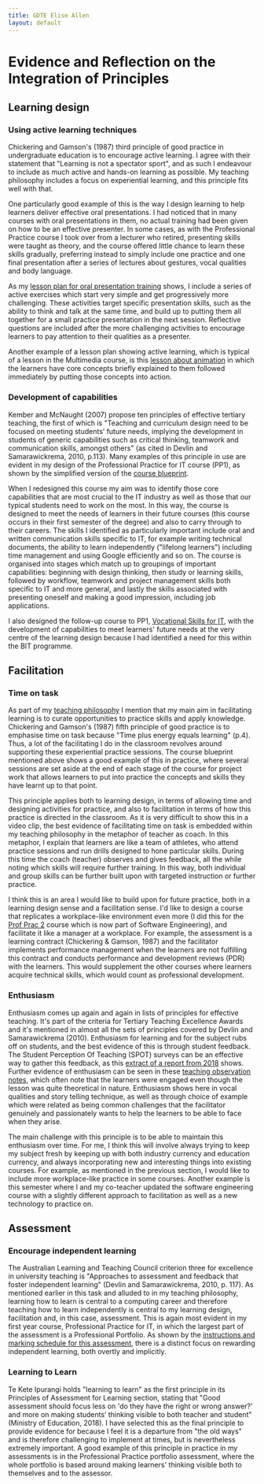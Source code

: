 ```yaml
---
title: GDTE Elise Allen
layout: default
---
```


# Evidence and Reflection on the Integration of Principles

## Learning design
### Using active learning techniques
Chickering and Gamson's (1987) third principle of good practice in undergraduate education is to encourage active learning. I agree with their statement that "Learning is not a spectator sport", and as such I endeavour to include as much active and hands-on learning as possible. My teaching philosophy includes a focus on experiential learning, and this principle fits well with that.

One particularly good example of this is the way I design learning to help learners deliver effective oral presentations. I had noticed that in many courses with oral presentations in them, no actual training had been given on how to be an effective presenter. In some cases, as with the Professional Practice course I took over from a lecturer who retired, presenting skills were taught as theory, and the course offered little chance to learn these skills gradually, preferring instead to simply include one practice and one final presentation after a series of lectures about gestures, vocal qualities and body language.

As my [lesson plan for oral presentation training](Lesson%20Plan%20PP%2013-1.pdf) shows, I include a series of active exercises which start very simple and get progressively more challenging. These activities target specific presentation skills, such as the ability to think and talk at the same time, and build up to putting them all together for a small practice presentation in the next session. Reflective questions are included after the more challenging activities to encourage learners to pay attention to their qualities as a presenter.

Another example of a lesson plan showing active learning, which is typical of a lesson in the Multimedia course, is this [lesson about animation](Lesson%20Plan%20MM%2011-2.pdf) in which the learners have core concepts briefly explained to them followed immediately by putting those concepts into action.

### Development of capabilities
Kember and McNaught (2007) propose ten principles of effective tertiary teaching, the first of which is "Teaching and curriculum design need to be focused on meeting students’ future needs, implying the development in students of generic capabilities such as critical thinking, teamwork and communication skills, amongst others" (as cited in Devlin and Samarawickrema, 2010, p.113). Many examples of this principle in use are evident in my design of the Professional Practice for IT course (PP1), as shown by the simplified version of the [course blueprint](PP1%20Blueprint%20v3%202018.pdf).

When I redesigned this course my aim was to identify those core capabilities that are most crucial to the IT industry as well as those that our typical students need to work on the most. In this way, the course is designed to meet the needs of learners in their future courses (this course occurs in their first semester of the degree) and also to carry through to their careers. The skills I identified as particularly important include oral and written communication skills specific to IT, for example writing technical documents, the ability to learn independently ("lifelong learners") including time management and using Google efficiently and so on. The course is organised into stages which match up to groupings of important capabilities: beginning with design thinking, then study or learning skills, followed by workflow, teamwork and project management skills both specific to IT and more general, and lastly the skills associated with presenting oneself and making a good impression, including job applications.

I also designed the follow-up course to PP1, [Vocational Skills for IT](Professional%20Practice%202%20new%20prog%20doc.pdf), with the development of capabilities to meet learners' future needs at the very centre of the learning design because I had identified a need for this within the BIT programme.

## Facilitation
### Time on task
As part of my [teaching philosophy](teaching-philosophy.html) I mention that my main aim in facilitating learning is to curate opportunities to practice skills and apply knowledge. Chickering and Gamson's (1987) fifth principle of good practice is to emphasise time on task because "Time plus energy equals learning" (p.4). Thus, a lot of the facilitating I do in the classroom revolves around supporting these experiential practice sessions. The course blueprint mentioned above shows a good example of this in practice, where several sessions are set aside at the end of each stage of the course for project work that allows learners to put into practice the concepts and skills they have learnt up to that point.

This principle applies both to learning design, in terms of allowing time and designing activities for practice, and also to facilitation in terms of how this practice is directed in the classroom. As it is very difficult to show this in a video clip, the best evidence of facilitating time on task is embedded within my teaching philosophy in the metaphor of teacher as coach. In this metaphor, I explain that learners are like a team of athletes, who attend practice sessions and run drills designed to hone particular skills. During this time the coach (teacher) observes and gives feedback, all the while noting which skills will require further training. In this way, both individual and group skills can be further built upon with targeted instruction or further practice.

I think this is an area I would like to build upon for future practice, both in a learning design sense and a facilitation sense. I'd like to design a course that replicates a workplace-like environment even more (I did this for the [Prof Prac 2](PP2%20Class%20Schedule%202017_1-2.pdf) course which is now part of Software Engineering), and facilitate it like a manager at a workplace. For example, the assessment is a learning contract (Chickering & Gamson, 1987) and the facilitator implements performance management when the learners are not fulfilling this contract and conducts performance and development reviews (PDR) with the learners. This would supplement the other courses where learners acquire technical skills, which would count as professional development.

### Enthusiasm
Enthusiasm comes up again and again in lists of principles for effective teaching. It's part of the criteria for Tertiary Teaching Excellence Awards and it's mentioned in almost all the sets of principles covered by Devlin and Samarawickrema (2010). Enthusiasm for learning and for the subject rubs off on students, and the best evidence of this is through student feedback. The Student Perception Of Teaching (SPOT) surveys can be an effective way to gather this feedback, as this [extract of a report from 2018](EliseAllen-SPOT-ProfessionalPracticeforIT%204.pdf) shows. Further evidence of enthusiasm can be seen in these [teaching observation notes](teaching_observation.pdf), which often note that the learners were engaged even though the lesson was quite theoretical in nature. Enthusiasm shows here in vocal qualities and story telling technique, as well as through choice of example which were related as being common challenges that the facilitator genuinely and passionately wants to help the learners to be able to face when they arise.

The main challenge with this principle is to be able to maintain this enthusiasm over time. For me, I think this will involve always trying to keep my subject fresh by keeping up with both industry currency and education currency, and always incorporating new and interesting things into existing courses. For example, as mentioned in the previous section, I would like to include more workplace-like practice in some courses. Another example is this semester where I and my co-teacher updated the software engineering course with a slightly different approach to facilitation as well as a new technology to practice on.


## Assessment
### Encourage independent learning
The Australian Learning and Teaching Council criterion three for excellence in university teaching is "Approaches to assessment and feedback that foster independent learning" (Devlin and Samarawickrema, 2010, p. 117). As mentioned earlier in this task and alluded to in my teaching philosophy, learning how to learn is central to a computing career and therefore teaching how to learn independently is central to my learning design, facilitation and, in this case, assessment. This is again most evident in my first year course, Professional Practice for IT, in which the largest part of the assessment is a Professional Portfolio. As shown by the [instructions and marking schedule for this assessment](Portfolio%20Assessment%20Tool.pdf), there is a distinct focus on rewarding independent learning, both overtly and implicitly.

### Learning to Learn
Te Kete Ipurangi holds "learning to learn" as the first principle in its Principles of Assessment for Learning section, stating that "Good assessment should focus less on 'do they have the right or wrong answer?' and more on making students’ thinking visible to both teacher and student" (Ministry of Education, 2018). I have selected this as the final principle to provide evidence for because I feel it is a departure from "the old ways" and is therefore challenging to implement at times, but is nevertheless extremely important. A good example of this principle in practice in my assessments is in the Professional Practice portfolio assessment, where the whole portfolio is based around making learners' thinking visible both to themselves and to the assessor.